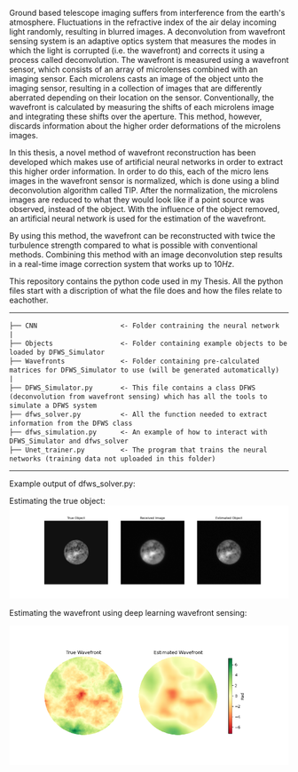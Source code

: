 Ground based telescope imaging suffers from interference from the earth's atmosphere. Fluctuations in the refractive index of the air delay incoming light randomly, resulting in blurred images. A deconvolution from wavefront sensing system is an adaptive optics system that measures the modes in which the light is corrupted (i.e. the wavefront) and corrects it using a process called deconvolution. The wavefront is measured using a wavefront sensor, which consists of an array of microlenses combined with an imaging sensor. Each microlens casts an image of the object unto the imaging sensor, resulting in a collection of images that are differently aberrated depending on their location on the sensor. Conventionally, the wavefront is calculated by measuring the shifts of each microlens image and integrating these shifts over the aperture. This method, however, discards information about the higher order deformations of the microlens images. 

In this thesis, a novel method of wavefront reconstruction has been developed which makes use of artificial neural networks in order to extract this higher order information. In order to do this, each of the micro lens images in the wavefront sensor is normalized, which is done using a blind deconvolution algorithm called TIP. After the normalization, the microlens images are reduced to what they would look like if a point source was observed, instead of the object. With the influence of the object removed, an artificial neural network is used for the estimation of the wavefront. 

By using this method, the wavefront can be reconstructed with twice the turbulence strength compared to what is possible with conventional methods. Combining this method with an image deconvolution step results in a real-time image correction system that works up to $10 Hz$.

This repository contains the python code used in my Thesis. All the python files start with a discription of what the file does and how the files relate to eachother.

------------

    ├── CNN                     <- Folder contraining the neural network
    |
    ├── Objects                 <- Folder containing example objects to be loaded by DFWS_Simulator
    ├── Wavefronts              <- Folder containing pre-calculated matrices for DFWS_Simulator to use (will be generated automatically)
    |
    ├── DFWS_Simulator.py       <- This file contains a class DFWS (deconvolution from wavefront sensing) which has all the tools to simulate a DFWS system
    ├── dfws_solver.py          <- All the function needed to extract information from the DFWS class
    ├── dfws_simulation.py      <- An example of how to interact with DFWS_Simulator and dfws_solver
    ├── Unet_trainer.py         <- The program that trains the neural networks (training data not uploaded in this folder)
    
--------

Example output of dfws_solver.py:

Estimating the true object:
![alt text](https://github.com/Basdbruijne/MscThesis/blob/master/Reconstruction.png?raw=true)

Estimating the wavefront using deep learning wavefront sensing:

![alt text](https://github.com/Basdbruijne/MscThesis/blob/master/Wavefront.png?raw=true)
 
